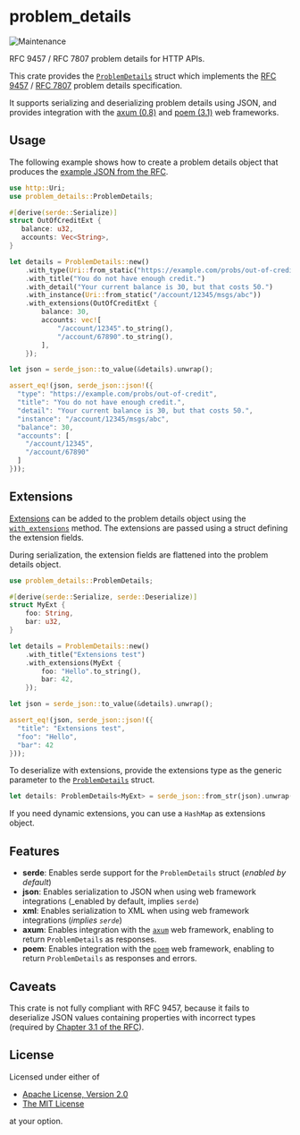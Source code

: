 # problem_details

![Maintenance](https://img.shields.io/badge/maintenance-experimental-blue.svg)

RFC 9457 / RFC 7807 problem details for HTTP APIs.

This crate provides the [`ProblemDetails`](https://docs.rs/problem_details/latest/problem_details/struct.ProblemDetails.html)
struct which implements the [RFC 9457](https://www.rfc-editor.org/rfc/rfc9457.html) / [RFC 7807](https://www.rfc-editor.org/rfc/rfc7807.html)
problem details specification.

It supports serializing and deserializing problem details using JSON, and provides integration
with the [axum (0.8)](https://crates.io/crates/axum) and [poem (3.1)](https://crates.io/crates/poem) web frameworks.

## Usage

The following example shows how to create a problem details object that produces
the [example JSON from the RFC](https://www.rfc-editor.org/rfc/rfc9457.html#name-the-problem-details-json-ob).

```rust
use http::Uri;
use problem_details::ProblemDetails;

#[derive(serde::Serialize)]
struct OutOfCreditExt {
   balance: u32,
   accounts: Vec<String>,
}

let details = ProblemDetails::new()
    .with_type(Uri::from_static("https://example.com/probs/out-of-credit"))
    .with_title("You do not have enough credit.")
    .with_detail("Your current balance is 30, but that costs 50.")
    .with_instance(Uri::from_static("/account/12345/msgs/abc"))
    .with_extensions(OutOfCreditExt {
        balance: 30,
        accounts: vec![
            "/account/12345".to_string(),
            "/account/67890".to_string(),
        ],
    });

let json = serde_json::to_value(&details).unwrap();

assert_eq!(json, serde_json::json!({
  "type": "https://example.com/probs/out-of-credit",
  "title": "You do not have enough credit.",
  "detail": "Your current balance is 30, but that costs 50.",
  "instance": "/account/12345/msgs/abc",
  "balance": 30,
  "accounts": [
    "/account/12345",
    "/account/67890"
  ]
}));
```

## Extensions

[Extensions](https://www.rfc-editor.org/rfc/rfc9457.html#name-extension-members) can be added
to the problem details object using the [`with_extensions`](https://docs.rs/problem_details/latest/problem_details/struct.ProblemDetails.html#method.with_extensions)
method. The extensions are passed using a struct defining the extension fields.

During serialization, the extension fields are flattened into the problem details object.

```rust
use problem_details::ProblemDetails;

#[derive(serde::Serialize, serde::Deserialize)]
struct MyExt {
    foo: String,
    bar: u32,
}

let details = ProblemDetails::new()
    .with_title("Extensions test")
    .with_extensions(MyExt {
        foo: "Hello".to_string(),
        bar: 42,
    });

let json = serde_json::to_value(&details).unwrap();

assert_eq!(json, serde_json::json!({
  "title": "Extensions test",
  "foo": "Hello",
  "bar": 42
}));
```

To deserialize with extensions, provide the extensions type as the generic
parameter to the [`ProblemDetails`](https://docs.rs/problem_details/latest/problem_details/struct.ProblemDetails.html) struct.

```rust
let details: ProblemDetails<MyExt> = serde_json::from_str(json).unwrap();
```

If you need dynamic extensions, you can use a `HashMap` as extensions object.

## Features

- **serde**: Enables serde support for the `ProblemDetails` struct (_enabled by default_)
- **json**:  Enables serialization to JSON when using web framework integrations
             (_enabled by default, implies `serde`)
- **xml**:   Enables serialization to XML when using web framework integrations
             (_implies `serde`_)
- **axum**:  Enables integration with the [`axum`](https://crates.io/crates/axum)
             web framework, enabling to return `ProblemDetails` as responses.
- **poem**:  Enables integration with the [`poem`](https://crates.io/crates/poem)
             web framework, enabling to return `ProblemDetails` as responses and errors.

## Caveats

This crate is not fully compliant with RFC 9457, because it fails to deserialize
JSON values containing properties with incorrect types (required by
[Chapter 3.1 of the RFC](https://www.rfc-editor.org/rfc/rfc9457.html#name-members-of-a-problem-detail)).

## License

Licensed under either of

- [Apache License, Version 2.0](https://opensource.org/license/apache-2-0/)
- [The MIT License](https://opensource.org/license/mit/)

at your option.
